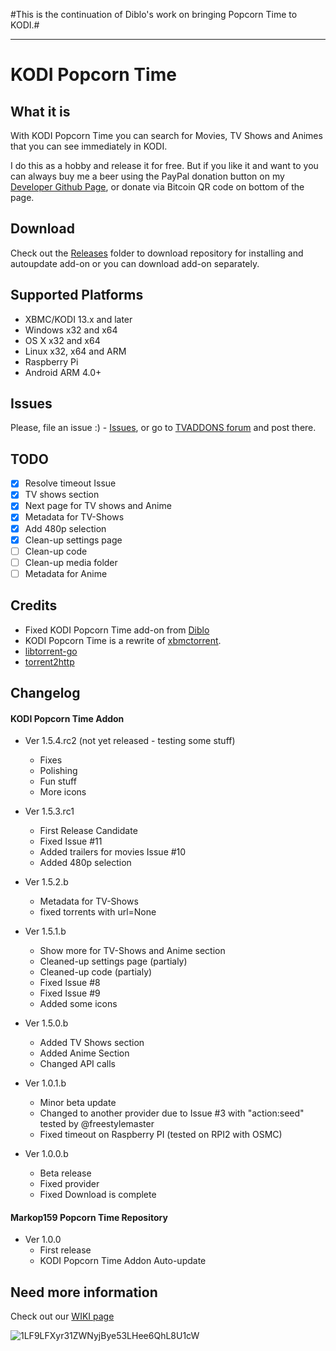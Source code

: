 #This is the continuation of Diblo's work on bringing Popcorn Time to KODI.#

<hr>

# KODI Popcorn Time #

## What it is ##
With KODI Popcorn Time you can search for Movies, TV Shows and Animes that you can see immediately in KODI.

I do this as a hobby and release it for free. But if you like it and want to you can always buy me a beer using the PayPal donation button on my [Developer Github Page](https://markop159.github.io), or donate via Bitcoin QR code on bottom of the page.

## Download ##
Check out the [Releases](https://github.com/markop159/KODI-Popcorn-Time/tree/master/Releases) folder to download repository for installing and autoupdate add-on or you can download add-on separately.

## Supported Platforms ##
* XBMC/KODI 13.x and later
* Windows x32 and x64
* OS X x32 and x64
* Linux x32, x64 and ARM
* Raspberry Pi
* Android ARM 4.0+

## Issues ##
Please, file an issue :) - [Issues](https://github.com/markop159/KODI-Popcorn-Time/issues), or go to [TVADDONS forum](https://forums.tvaddons.ag/addon-releases/47568-kodi-popcorn-time.html) and post there.

## TODO ##
  - [x] Resolve timeout Issue
  - [x] TV shows section
  - [x] Next page for TV shows and Anime
  - [x] Metadata for TV-Shows
  - [x] Add 480p selection
  - [x] Clean-up settings page
  - [ ] Clean-up code
  - [ ] Clean-up media folder
  - [ ] Metadata for Anime

## Credits ##
* Fixed KODI Popcorn Time add-on from [Diblo](https://github.com/Diblo/KODI-Popcorn-Time)
* KODI Popcorn Time is a rewrite of [xbmctorrent](http://github.com/steeve/xbmctorrent).
* [libtorrent-go](http://github.com/steeve/libtorrent-go)
* [torrent2http](http://github.com/steeve/torrent2http)

## Changelog ##

#### KODI Popcorn Time Addon ####

* Ver 1.5.4.rc2 (not yet released - testing some stuff)
  - Fixes
  - Polishing
  - Fun stuff
  - More icons

* Ver 1.5.3.rc1
  - First Release Candidate
  - Fixed Issue #11
  - Added trailers for movies Issue #10
  - Added 480p selection

* Ver 1.5.2.b
  - Metadata for TV-Shows
  - fixed torrents with url=None

* Ver 1.5.1.b
  - Show more for TV-Shows and Anime section
  - Cleaned-up settings page (partialy)
  - Cleaned-up code (partialy)
  - Fixed Issue #8
  - Fixed Issue #9
  - Added some icons

* Ver 1.5.0.b
  - Added TV Shows section
  - Added Anime Section
  - Changed API calls

* Ver 1.0.1.b
  - Minor beta update
  - Changed to another provider due to Issue #3 with "action:seed" tested by @freestylemaster
  - Fixed timeout on Raspberry PI (tested on RPI2 with OSMC)

* Ver 1.0.0.b
  - Beta release
  - Fixed provider
  - Fixed Download is complete

#### Markop159 Popcorn Time Repository ####
* Ver 1.0.0
  - First release
  - KODI Popcorn Time Addon Auto-update

## Need more information ##
Check out our [WIKI page](https://github.com/markop159/KODI-Popcorn-Time/wiki)

![1LF9LFXyr31ZWNyjBye53LHee6QhL8U1cW](http://i.imgur.com/501JXzC.png)
